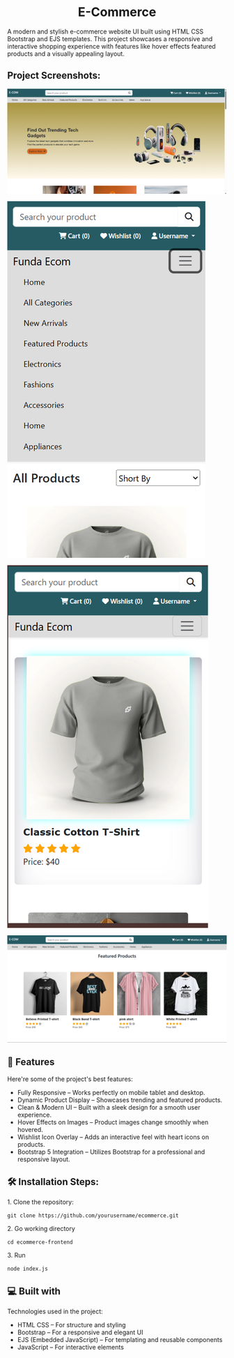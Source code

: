 <h1 align="center" id="title">E-Commerce</h1>

<p id="description">A modern and stylish e-commerce website UI built using HTML CSS Bootstrap and EJS templates. This project showcases a responsive and interactive shopping experience with features like hover effects featured products and a visually appealing layout.</p>

<h2>Project Screenshots:</h2>

![Home Page](Screenshots/first.png)

![Product Page](Screenshots/second.png)

![Checkout Page](Screenshots/third.png)

![Checkout Page](Screenshots/fourth.png)

  
  
<h2>🧐 Features</h2>

Here're some of the project's best features:

*   Fully Responsive – Works perfectly on mobile tablet and desktop.
*   Dynamic Product Display – Showcases trending and featured products.
*   Clean & Modern UI – Built with a sleek design for a smooth user experience.
*   Hover Effects on Images – Product images change smoothly when hovered.
*   Wishlist Icon Overlay – Adds an interactive feel with heart icons on products.
*   Bootstrap 5 Integration – Utilizes Bootstrap for a professional and responsive layout.

<h2>🛠️ Installation Steps:</h2>

<p>1. Clone the repository:</p>

```
git clone https://github.com/yourusername/ecommerce.git
```

<p>2. Go working directory</p>

```
cd ecommerce-frontend
```

<p>3. Run</p>

```
node index.js
```

  
  
<h2>💻 Built with</h2>

Technologies used in the project:

*   HTML CSS – For structure and styling
*   Bootstrap – For a responsive and elegant UI
*   EJS (Embedded JavaScript) – For templating and reusable components
*   JavaScript – For interactive elements
